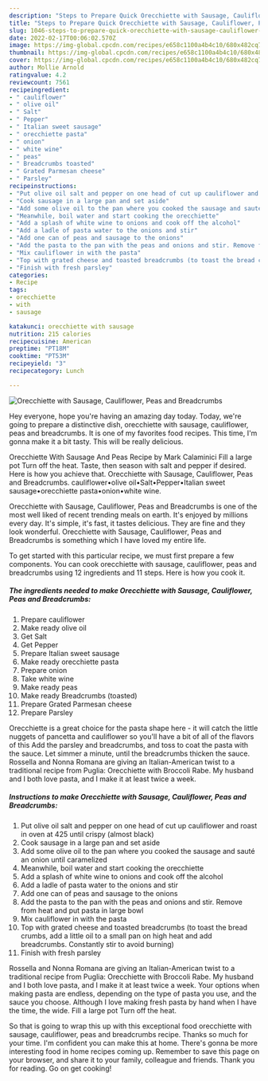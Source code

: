 ```yaml
---
description: "Steps to Prepare Quick Orecchiette with Sausage, Cauliflower, Peas and Breadcrumbs"
title: "Steps to Prepare Quick Orecchiette with Sausage, Cauliflower, Peas and Breadcrumbs"
slug: 1046-steps-to-prepare-quick-orecchiette-with-sausage-cauliflower-peas-and-breadcrumbs
date: 2022-02-17T00:06:02.570Z
image: https://img-global.cpcdn.com/recipes/e658c1100a4b4c10/680x482cq70/orecchiette-with-sausage-cauliflower-peas-and-breadcrumbs-recipe-main-photo.jpg
thumbnail: https://img-global.cpcdn.com/recipes/e658c1100a4b4c10/680x482cq70/orecchiette-with-sausage-cauliflower-peas-and-breadcrumbs-recipe-main-photo.jpg
cover: https://img-global.cpcdn.com/recipes/e658c1100a4b4c10/680x482cq70/orecchiette-with-sausage-cauliflower-peas-and-breadcrumbs-recipe-main-photo.jpg
author: Mollie Arnold
ratingvalue: 4.2
reviewcount: 7561
recipeingredient:
- " cauliflower"
- " olive oil"
- " Salt"
- " Pepper"
- " Italian sweet sausage"
- " orecchiette pasta"
- " onion"
- " white wine"
- " peas"
- " Breadcrumbs toasted"
- " Grated Parmesan cheese"
- " Parsley"
recipeinstructions:
- "Put olive oil salt and pepper on one head of cut up cauliflower and roast in oven at 425 until crispy (almost black)"
- "Cook sausage in a large pan and set aside"
- "Add some olive oil to the pan where you cooked the sausage and sauté an onion until caramelized"
- "Meanwhile, boil water and start cooking the orecchiette"
- "Add a splash of white wine to onions and cook off the alcohol"
- "Add a ladle of pasta water to the onions and stir"
- "Add one can of peas and sausage to the onions"
- "Add the pasta to the pan with the peas and onions and stir. Remove from heat and put pasta in large bowl"
- "Mix cauliflower in with the pasta"
- "Top with grated cheese and toasted breadcrumbs (to toast the bread crumbs, add a little oil to a small pan on high heat and add breadcrumbs. Constantly stir to avoid burning)"
- "Finish with fresh parsley"
categories:
- Recipe
tags:
- orecchiette
- with
- sausage

katakunci: orecchiette with sausage 
nutrition: 215 calories
recipecuisine: American
preptime: "PT18M"
cooktime: "PT53M"
recipeyield: "3"
recipecategory: Lunch

---
```



![Orecchiette with Sausage, Cauliflower, Peas and Breadcrumbs](https://img-global.cpcdn.com/recipes/e658c1100a4b4c10/680x482cq70/orecchiette-with-sausage-cauliflower-peas-and-breadcrumbs-recipe-main-photo.jpg)

Hey everyone, hope you're having an amazing day today. Today, we're going to prepare a distinctive dish, orecchiette with sausage, cauliflower, peas and breadcrumbs. It is one of my favorites food recipes. This time, I'm gonna make it a bit tasty. This will be really delicious.

Orecchiette With Sausage And Peas Recipe by Mark Calaminici Fill a large pot Turn off the heat. Taste, then season with salt and pepper if desired. Here is how you achieve that. Orecchiette with Sausage, Cauliflower, Peas and Breadcrumbs. cauliflower•olive oil•Salt•Pepper•Italian sweet sausage•orecchiette pasta•onion•white wine.

Orecchiette with Sausage, Cauliflower, Peas and Breadcrumbs is one of the most well liked of recent trending meals on earth. It's enjoyed by millions every day. It's simple, it's fast, it tastes delicious. They are fine and they look wonderful. Orecchiette with Sausage, Cauliflower, Peas and Breadcrumbs is something which I have loved my entire life.


To get started with this particular recipe, we must first prepare a few components. You can cook orecchiette with sausage, cauliflower, peas and breadcrumbs using 12 ingredients and 11 steps. Here is how you cook it.

<!--inarticleads1-->

##### The ingredients needed to make Orecchiette with Sausage, Cauliflower, Peas and Breadcrumbs:

1. Prepare  cauliflower
1. Make ready  olive oil
1. Get  Salt
1. Get  Pepper
1. Prepare  Italian sweet sausage
1. Make ready  orecchiette pasta
1. Prepare  onion
1. Take  white wine
1. Make ready  peas
1. Make ready  Breadcrumbs (toasted)
1. Prepare  Grated Parmesan cheese
1. Prepare  Parsley


Orecchiette is a great choice for the pasta shape here - it will catch the little nuggets of pancetta and cauliflower so you&#39;ll have a bit of all of the flavors of this Add the parsley and breadcrumbs, and toss to coat the pasta with the sauce. Let simmer a minute, until the breadcrumbs thicken the sauce. Rossella and Nonna Romana are giving an Italian-American twist to a traditional recipe from Puglia: Orecchiette with Broccoli Rabe. My husband and I both love pasta, and I make it at least twice a week. 

<!--inarticleads2-->

##### Instructions to make Orecchiette with Sausage, Cauliflower, Peas and Breadcrumbs:

1. Put olive oil salt and pepper on one head of cut up cauliflower and roast in oven at 425 until crispy (almost black)
1. Cook sausage in a large pan and set aside
1. Add some olive oil to the pan where you cooked the sausage and sauté an onion until caramelized
1. Meanwhile, boil water and start cooking the orecchiette
1. Add a splash of white wine to onions and cook off the alcohol
1. Add a ladle of pasta water to the onions and stir
1. Add one can of peas and sausage to the onions
1. Add the pasta to the pan with the peas and onions and stir. Remove from heat and put pasta in large bowl
1. Mix cauliflower in with the pasta
1. Top with grated cheese and toasted breadcrumbs (to toast the bread crumbs, add a little oil to a small pan on high heat and add breadcrumbs. Constantly stir to avoid burning)
1. Finish with fresh parsley


Rossella and Nonna Romana are giving an Italian-American twist to a traditional recipe from Puglia: Orecchiette with Broccoli Rabe. My husband and I both love pasta, and I make it at least twice a week. Your options when making pasta are endless, depending on the type of pasta you use, and the sauce you choose. Although I love making fresh pasta by hand when I have the time, the wide. Fill a large pot Turn off the heat. 

So that is going to wrap this up with this exceptional food orecchiette with sausage, cauliflower, peas and breadcrumbs recipe. Thanks so much for your time. I'm confident you can make this at home. There's gonna be more interesting food in home recipes coming up. Remember to save this page on your browser, and share it to your family, colleague and friends. Thank you for reading. Go on get cooking!
